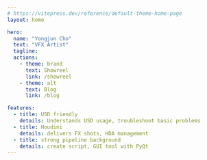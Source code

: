 ```yaml
---
# https://vitepress.dev/reference/default-theme-home-page
layout: home

hero:
  name: "Yongjun Cho"
  text: "VFX Artist"
  tagline:
  actions:
    - theme: brand
      text: Showreel
      link: /showreel
    - theme: alt
      text: Blog
      link: /blog

features:
  - title: USD friendly
    details: Understands USD usage, troubleshoot basic problems
  - title: Houdini
    details: delivers FX shots, HDA management 
  - title: strong pipeline background
    details: create script, GUI tool with PyQt 
---
```


